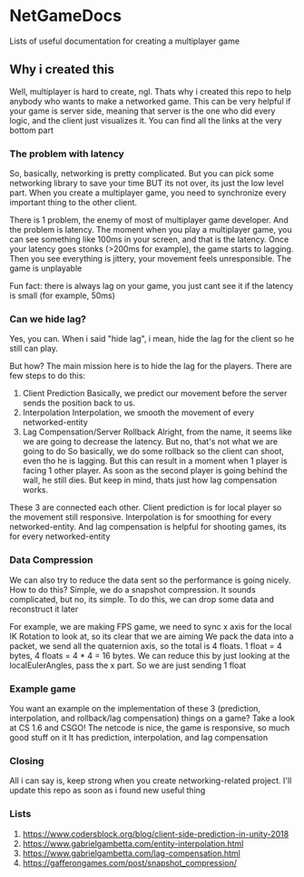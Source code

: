 # NetGameDocs
Lists of useful documentation for creating a multiplayer game

## Why i created this
Well, multiplayer is hard to create, ngl. Thats why i created this repo to help anybody who wants to make a networked game. This can be very helpful if your game is server side, meaning that server is the one who did every logic, and the client just visualizes it. You can find all the links at the very bottom part

### The problem with latency
So, basically, networking is pretty complicated. But you can pick some networking library to save your time
BUT its not over, its just the low level part. When you create a multiplayer game, you need to synchronize every important thing to the other client.

There is 1 problem, the enemy of most of multiplayer game developer. And the problem is latency. The moment when you play a multiplayer game, you can see something like 100ms in your screen, and that is the latency. Once your latency goes stonks (>200ms for example), the game starts to lagging. Then you see everything is jittery, your movement feels unresponsible. The game is unplayable

Fun fact: there is always lag on your game, you just cant see it if the latency is small (for example, 50ms)

### Can we hide lag?
Yes, you can. When i said "hide lag", i mean, hide the lag for the client so he still can play.

But how?
The main mission here is to hide the lag for the players. There are few steps to do this:
1. Client Prediction
Basically, we predict our movement before the server sends the position back to us.
2. Interpolation
Interpolation, we smooth the movement of every networked-entity
3. Lag Compensation/Server Rollback
Alright, from the name, it seems like we are going to decrease the latency. But no, that's not what we are going to do
So basically, we do some rollback so the client can shoot, even tho he is lagging. But this can result in a moment when 1 player is facing 1 other player. As soon as the second player is going behind the wall, he still dies. But keep in mind, thats just how lag compensation works.

These 3 are connected each other. Client prediction is for local player so the movement still responsive. Interpolation is for smoothing for every networked-entity. And lag compensation is helpful for shooting games, its for every networked-entity

### Data Compression
We can also try to reduce the data sent so the performance is going nicely.
How to do this? Simple, we do a snapshot compression. It sounds complicated, but no, its simple. To do this, we can drop some data and reconstruct it later

For example, we are making FPS game, we need to sync x axis for the local IK Rotation to look at, so its clear that we are aiming
We pack the data into a packet, we send all the quaternion axis, so the total is 4 floats. 1 float = 4 bytes, 4 floats = 4 * 4 = 16 bytes. We can reduce this by just looking at the localEulerAngles, pass the x part. So we are just sending 1 float

### Example game
You want an example on the implementation of these 3 (prediction, interpolation, and rollback/lag compensation) things on a game?
Take a look at CS 1.6 and CSGO! The netcode is nice, the game is responsive, so much good stuff on it
It has prediction, interpolation, and lag compensation

### Closing
All i can say is, keep strong when you create networking-related project.
I'll update this repo as soon as i found new useful thing

### Lists
1. https://www.codersblock.org/blog/client-side-prediction-in-unity-2018
2. https://www.gabrielgambetta.com/entity-interpolation.html
3. https://www.gabrielgambetta.com/lag-compensation.html
4. https://gafferongames.com/post/snapshot_compression/
